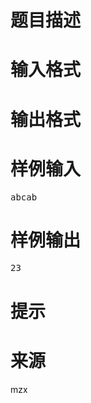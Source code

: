 

# 题目描述



# 输入格式



# 输出格式



# 样例输入


<pre>abcab</pre>

# 样例输出


<pre>23</pre>

# 提示



# 来源


<p>
mzx
</p>

